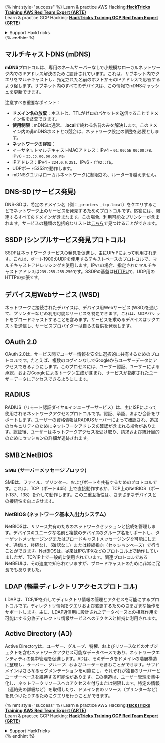 {% hint style="success" %}
Learn & practice AWS Hacking:<img src="/.gitbook/assets/arte.png" alt="" data-size="line">[**HackTricks Training AWS Red Team Expert (ARTE)**](https://training.hacktricks.xyz/courses/arte)<img src="/.gitbook/assets/arte.png" alt="" data-size="line">\
Learn & practice GCP Hacking: <img src="/.gitbook/assets/grte.png" alt="" data-size="line">[**HackTricks Training GCP Red Team Expert (GRTE)**<img src="/.gitbook/assets/grte.png" alt="" data-size="line">](https://training.hacktricks.xyz/courses/grte)

<details>

<summary>Support HackTricks</summary>

* Check the [**subscription plans**](https://github.com/sponsors/carlospolop)!
* **Join the** 💬 [**Discord group**](https://discord.gg/hRep4RUj7f) or the [**telegram group**](https://t.me/peass) or **follow** us on **Twitter** 🐦 [**@hacktricks\_live**](https://twitter.com/hacktricks\_live)**.**
* **Share hacking tricks by submitting PRs to the** [**HackTricks**](https://github.com/carlospolop/hacktricks) and [**HackTricks Cloud**](https://github.com/carlospolop/hacktricks-cloud) github repos.

</details>
{% endhint %}


## マルチキャストDNS (mDNS)

**mDNS**プロトコルは、専用のネームサーバーなしで小規模なローカルネットワーク内でのIPアドレス解決のために設計されています。これは、サブネット内でクエリをマルチキャストし、指定された名前のホストがそのIPアドレスで応答するよう促します。サブネット内のすべてのデバイスは、この情報でmDNSキャッシュを更新できます。

注意すべき重要なポイント：
- **ドメイン名の放棄**：ホストは、TTLがゼロのパケットを送信することでドメイン名を放棄できます。
- **使用制限**：mDNSは通常、**.local**で終わる名前のみを解決します。このドメイン内の非mDNSホストとの競合は、ネットワーク設定の調整を必要とします。
- **ネットワークの詳細**：
- イーサネットマルチキャストMACアドレス：IPv4 - `01:00:5E:00:00:FB`、IPv6 - `33:33:00:00:00:FB`。
- IPアドレス：IPv4 - `224.0.0.251`、IPv6 - `ff02::fb`。
- UDPポート5353で動作します。
- mDNSクエリはローカルネットワークに制限され、ルーターを越えません。

## DNS-SD (サービス発見)

DNS-SDは、特定のドメイン名（例：`_printers._tcp.local`）をクエリすることでネットワーク上のサービスを発見するためのプロトコルです。応答には、関連するすべてのドメインが含まれます。この場合、利用可能なプリンターが含まれます。サービスの種類の包括的なリストは[こちら](http://www.dns-sd.org/ServiceTypes.html)で見つけることができます。

## SSDP (シンプルサービス発見プロトコル)

SSDPはネットワークサービスの発見を促進し、主にUPnPによって利用されます。これは、ポート1900のUDPを使用するテキストベースのプロトコルで、マルチキャストアドレッシングを使用します。IPv4の場合、指定されたマルチキャストアドレスは`239.255.255.250`です。SSDPの基盤は[HTTPU](https://en.wikipedia.org/wiki/HTTPU)で、UDP用のHTTPの拡張です。

## デバイス用Webサービス (WSD)
ネットワークに接続されたデバイスは、デバイス用Webサービス (WSD)を通じて、プリンターなどの利用可能なサービスを特定できます。これは、UDPパケットをブロードキャストすることを含みます。サービスを求めるデバイスはリクエストを送信し、サービスプロバイダーは自らの提供を発表します。

## OAuth 2.0
OAuth 2.0は、サービス間でユーザー情報を安全に選択的に共有するためのプロトコルです。たとえば、複数のログインなしでGoogleからユーザーデータにアクセスできるようにします。このプロセスには、ユーザー認証、ユーザーによる承認、およびGoogleによるトークン生成が含まれ、サービスが指定されたユーザーデータにアクセスできるようにします。

## RADIUS
RADIUS（リモート認証ダイヤルインユーザーサービス）は、主にISPによって使用されるネットワークアクセスプロトコルです。認証、承認、および会計をサポートします。ユーザーの資格情報はRADIUSサーバーによって確認され、追加のセキュリティのためにネットワークアドレスの確認が含まれる場合があります。認証後、ユーザーはネットワークアクセスを受け取り、請求および統計目的のためにセッションの詳細が追跡されます。

## SMBとNetBIOS

### SMB (サーバーメッセージブロック)
SMBは、ファイル、プリンター、およびポートを共有するためのプロトコルです。これは、TCP（ポート445）上で直接動作するか、TCP上のNetBIOS（ポート137、138）を介して動作します。この二重互換性は、さまざまなデバイスとの接続性を向上させます。

### NetBIOS (ネットワーク基本入出力システム)
NetBIOSは、リソース共有のためのネットワークセッションと接続を管理します。デバイスのユニークな名前と複数のデバイスのグループ名をサポートし、ターゲットメッセージングまたはブロードキャストメッセージングを可能にします。通信は、接続なし（確認なし）または接続指向（セッションベース）で行うことができます。NetBIOSは、従来はIPC/IPXなどのプロトコル上で動作していましたが、TCP/IP上で一般的に使用されています。関連プロトコルであるNetBEUIは、その速度で知られていますが、ブロードキャストのために非常に冗長でもありました。

## LDAP (軽量ディレクトリアクセスプロトコル)
LDAPは、TCP/IPを介してディレクトリ情報の管理とアクセスを可能にするプロトコルです。ディレクトリ情報をクエリおよび変更するためのさまざまな操作をサポートします。主に、LDAP通信用に設計されたデータベースとの相互作用を可能にする分散ディレクトリ情報サービスへのアクセスと維持に利用されます。

## Active Directory (AD)
Active Directoryは、ユーザー、グループ、特権、およびリソースなどのオブジェクトを含むネットワークアクセス可能なデータベースであり、ネットワークエンティティの集中管理を促進します。ADは、そのデータをドメインの階層構造に整理し、サーバー、グループ、およびユーザーを含むことができます。サブドメインはさらなるセグメンテーションを可能にし、それぞれが独自のサーバーとユーザーベースを維持する可能性があります。この構造は、ユーザー管理を集中化し、ネットワークリソースへのアクセスを付与または制限します。特定の情報（連絡先の詳細など）を取得したり、ドメイン内のリソース（プリンターなど）を見つけたりするためにクエリを行うことができます。


{% hint style="success" %}
Learn & practice AWS Hacking:<img src="/.gitbook/assets/arte.png" alt="" data-size="line">[**HackTricks Training AWS Red Team Expert (ARTE)**](https://training.hacktricks.xyz/courses/arte)<img src="/.gitbook/assets/arte.png" alt="" data-size="line">\
Learn & practice GCP Hacking: <img src="/.gitbook/assets/grte.png" alt="" data-size="line">[**HackTricks Training GCP Red Team Expert (GRTE)**<img src="/.gitbook/assets/grte.png" alt="" data-size="line">](https://training.hacktricks.xyz/courses/grte)

<details>

<summary>Support HackTricks</summary>

* Check the [**subscription plans**](https://github.com/sponsors/carlospolop)!
* **Join the** 💬 [**Discord group**](https://discord.gg/hRep4RUj7f) or the [**telegram group**](https://t.me/peass) or **follow** us on **Twitter** 🐦 [**@hacktricks\_live**](https://twitter.com/hacktricks\_live)**.**
* **Share hacking tricks by submitting PRs to the** [**HackTricks**](https://github.com/carlospolop/hacktricks) and [**HackTricks Cloud**](https://github.com/carlospolop/hacktricks-cloud) github repos.

</details>
{% endhint %}
